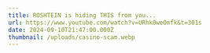 ```yaml
---
title: ROSHTEIN is hiding THIS from you...
url: https://www.youtube.com/watch?v=URhk0weOmfk&t=301s
date: 2024-09-10T21:47:00.000Z
thumbnail: /uploads/casino-scam.webp
---
```


